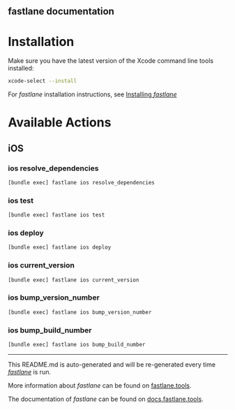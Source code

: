 fastlane documentation
----

# Installation

Make sure you have the latest version of the Xcode command line tools installed:

```sh
xcode-select --install
```

For _fastlane_ installation instructions, see [Installing _fastlane_](https://docs.fastlane.tools/#installing-fastlane)

# Available Actions

## iOS

### ios resolve_dependencies

```sh
[bundle exec] fastlane ios resolve_dependencies
```



### ios test

```sh
[bundle exec] fastlane ios test
```



### ios deploy

```sh
[bundle exec] fastlane ios deploy
```



### ios current_version

```sh
[bundle exec] fastlane ios current_version
```



### ios bump_version_number

```sh
[bundle exec] fastlane ios bump_version_number
```



### ios bump_build_number

```sh
[bundle exec] fastlane ios bump_build_number
```



----

This README.md is auto-generated and will be re-generated every time [_fastlane_](https://fastlane.tools) is run.

More information about _fastlane_ can be found on [fastlane.tools](https://fastlane.tools).

The documentation of _fastlane_ can be found on [docs.fastlane.tools](https://docs.fastlane.tools).
